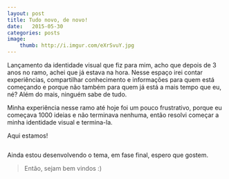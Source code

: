 ```yaml
---
layout: post
title: Tudo novo, de novo!
date:   2015-05-30
categories: posts
image:
    thumb: http://i.imgur.com/eXrSvuY.jpg
---
```


Lançamento da identidade visual que fiz para mim, acho que depois de 3 anos no ramo, achei que já estava na hora. Nesse espaço irei contar experiências, compartilhar conhecimento e informações para quem está começando e porque não também para quem já está a mais tempo que eu, né? Além do mais, ninguém sabe de tudo.

Minha experiência nesse ramo até hoje foi um pouco frustrativo, porque eu começava 1000 ideias e não terminava nenhuma, então resolvi começar a minha identidade visual e termina-la.

Aqui estamos!

<img class="lazyload" data-src="http://i.imgur.com/AG8na25.gif">

Ainda estou desenvolvendo o tema, em fase final, espero que gostem.

> Então, sejam bem vindos :)